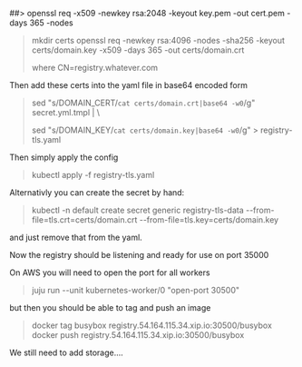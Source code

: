 
##> openssl req -x509 -newkey rsa:2048 -keyout key.pem -out cert.pem -days 365 -nodes
>
> mkdir certs
> openssl req -newkey rsa:4096 -nodes -sha256 -keyout certs/domain.key -x509 -days 365 -out certs/domain.crt
>
> where CN=registry.whatever.com

Then add these certs into the yaml file in base64 encoded form

> sed "s/DOMAIN_CERT/`cat certs/domain.crt|base64 -w0`/g" secret.yml.tmpl | \
> 
> sed "s/DOMAIN_KEY/`cat certs/domain.key|base64 -w0`/g" > registry-tls.yaml

Then simply apply the config

> kubectl apply -f registry-tls.yaml

Alternativly you can create the secret by hand:

> kubectl -n default create secret generic registry-tls-data --from-file=tls.crt=certs/domain.crt  --from-file=tls.key=certs/domain.key

and just remove that from the yaml.


Now the registry should be listening and ready for use on port 35000


On AWS you will need to open the port for all workers

> juju run  --unit kubernetes-worker/0 "open-port 30500"


but then you should be able to tag and push an image

> docker tag busybox  registry.54.164.115.34.xip.io:30500/busybox
> docker push  registry.54.164.115.34.xip.io:30500/busybox


We still need to add storage....


